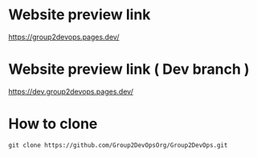 # Website preview link
https://group2devops.pages.dev/

# Website preview link ( Dev branch )
https://dev.group2devops.pages.dev/

# How to clone
```
git clone https://github.com/Group2DevOpsOrg/Group2DevOps.git
```